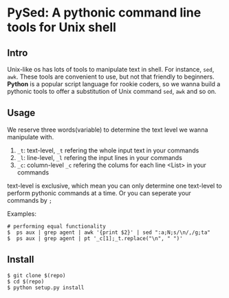 # PySed: A pythonic command line tools for Unix shell

## Intro

Unix-like os has lots of tools to manipulate text in shell. For instance, `sed`, `awk`.
These tools are convenient to use, but not that friendly to beginners. **Python** is 
a popular script language for rookie coders, so we wanna build a pythonic tools to offer
a substitution of Unix command `sed`, `awk` and so on.

## Usage
We reserve three words(variable) to determine the text level we wanna manipulate with.

1. `_t`:  text-level, `_t` refering the whole input text in your commands
2. `_l`:  line-level, `_l` refering the input lines<List> in your commands
3. `_c`: column-level `_c` refering the colums for each line <List<List>> in your commands

text-level is exclusive, which mean you can only determine one text-level to perform 
pythonic commands at a time. Or you can seperate your commands by `;`

Examples:
```shell
# performing equal functionality
$  ps aux | grep agent | awk '{print $2}' | sed ":a;N;s/\n/,/g;ta"
$  ps aux | grep agent | pt '_c[1];_t.replace("\n", " ")' 
```

## Install

```shell
$ git clone $(repo)
$ cd $(repo)
$ python setup.py install
```
